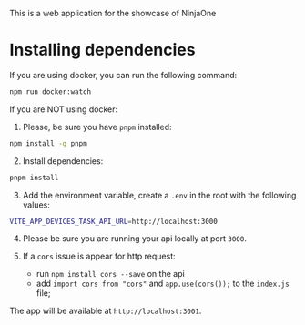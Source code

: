 This is a web application for the showcase of NinjaOne

# Installing dependencies

If you are using docker, you can run the following command:

```bash
npm run docker:watch
```

If you are NOT using docker:

1. Please, be sure you have `pnpm` installed:

```bash
npm install -g pnpm
```

2. Install dependencies:

```bash
pnpm install
```

3. Add the environment variable, create a `.env` in the root with the following values:

```bash
VITE_APP_DEVICES_TASK_API_URL=http://localhost:3000
```

4. Please be sure you are running your api locally at port `3000`.

5. If a `cors` issue is appear for http request:
    - run `npm install cors --save` on the api
    - add `import cors from "cors"` and `app.use(cors());` to the `index.js` file;


The app will be available at `http://localhost:3001`.
